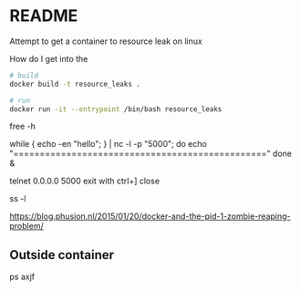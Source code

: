# README
Attempt to get a container to resource leak on linux

How do I get into the 


```sh
# build 
docker build -t resource_leaks . 

# run
docker run -it --entrypoint /bin/bash resource_leaks  
```


free -h



while { echo -en "hello"; } | nc -l -p "5000"; do
  echo "================================================"
done &

telnet 0.0.0.0 5000
exit with ctrl+]
close

ss -l


https://blog.phusion.nl/2015/01/20/docker-and-the-pid-1-zombie-reaping-problem/


## Outside container 

ps axjf

